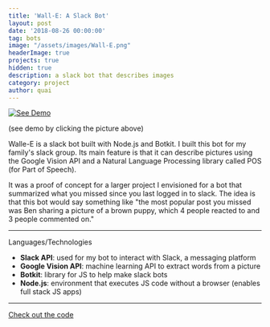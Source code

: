 ```yaml
---
title: 'Wall-E: A Slack Bot'
layout: post
date: '2018-08-26 00:00:00'
tag: bots
image: "/assets/images/Wall-E.png"
headerImage: true
projects: true
hidden: true
description: a slack bot that describes images
category: project
author: quai
---
```


[![See Demo](https://img.youtube.com/vi/mH2tMD-RXBI/0.jpg)](https://www.youtube.com/watch?v=mH2tMD-RXBI)

(see demo by clicking the picture above)

Walle-E is a slack bot built with Node.js and Botkit. I built this bot for my family's slack group.
Its main feature is that it can describe pictures using the Google Vision API and a Natural Language Processing library called POS (for Part of Speech).

It was a proof of concept for a larger project I envisioned for a bot that summarized what you missed since you last logged in to slack. The idea is that this bot would say something like "the most popular post you missed was Ben sharing a picture of a brown puppy, which 4 people reacted to and 3 people commented on."

---
Languages/Technologies

- **Slack API**: used for my bot to interact with Slack, a messaging platform
- **Google Vision API**: machine learning API to extract words from a picture
- **Botkit**: library for JS to help make slack bots
- **Node.js**: environment that executes JS code without a browser (enables full stack JS apps)

---

[Check out the code ](https://github.com/Qlwentt/walle)